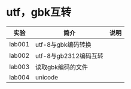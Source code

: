 # utf，gbk互转

|实验|简介|说明|
|---|---|---|
|lab001|utf-8与gbk编码转换| |
|lab002|utf-8与gb2312编码互转| |
|lab003|读取gbk编码的文件| |
|lab004|unicode||